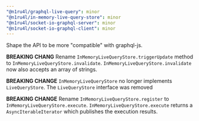 ```yaml
---
"@n1ru4l/graphql-live-query": minor
"@n1ru4l/in-memory-live-query-store": minor
"@n1ru4l/socket-io-graphql-server": minor
"@n1ru4l/socket-io-graphql-client": minor
---
```


Shape the API to be more "compatible" with graphql-js.

**BREAKING CHANG** Rename `InMemoryLiveQueryStore.triggerUpdate` method to `InMemoryLiveQueryStore.invalidate`. `InMemoryLiveQueryStore.invalidate` now also accepts an array of strings.

**BREAKING CHANGE** `InMemoryLiveQueryStore` no longer implements `LiveQueryStore`. The `LiveQueryStore` interface was removed

**BREAKING CHANGE** Rename `InMemoryLiveQueryStore.register` to `InMemoryLiveQueryStore.execute`. `InMemoryLiveQueryStore.execute` returns a `AsyncIterableIterator` which publishes the execution results.
